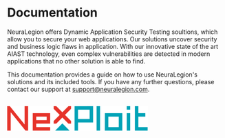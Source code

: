 # Documentation
NeuraLegion offers Dynamic Application Security Testing soultions, which allow you to secure your web applications. Our solutions uncover security and business logic flaws in application. With our innovative state of the art AIAST technology, even complex vulnerabilities are detected in modern applications that no other solution is able to find.

This documentation provides a guide on how to use NeuraLegion's solutions and its included tools. If you have any further questions, please contact our support at support@neuralegion.com.
<br><br>

![nexploit_logo](media/nexploit-logo.svg ':size=40%')
